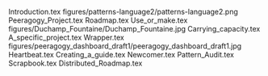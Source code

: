 Introduction.tex
figures/patterns-language2/patterns-language2.png
Peeragogy_Project.tex
Roadmap.tex
Use_or_make.tex
figures/Duchamp_Fountaine/Duchamp_Fountaine.jpg
Carrying_capacity.tex
A_specific_project.tex
Wrapper.tex
figures/peeragogy_dashboard_draft1/peeragogy_dashboard_draft1.jpg
Heartbeat.tex
Creating_a_guide.tex
Newcomer.tex
Pattern_Audit.tex
Scrapbook.tex
Distributed_Roadmap.tex
